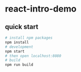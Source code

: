 # react-intro-demo

## quick start
```bash
# install npm packages
npm install
# development
npm start
# then open localhost:8080
# build
npm run build
```